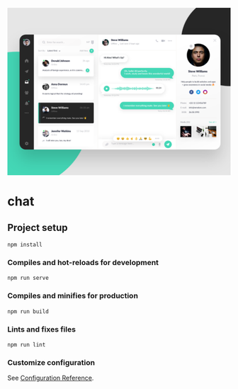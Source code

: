 ![Créditos](https://raw.githubusercontent.com/FranciscoJose00MF/chat/8c78b4dbd121e2e7eaf8cb0bbde30d71da471589/src/assets/img/ui/01.png)
# chat

## Project setup
```
npm install
```

### Compiles and hot-reloads for development
```
npm run serve
```

### Compiles and minifies for production
```
npm run build
```

### Lints and fixes files
```
npm run lint
```

### Customize configuration
See [Configuration Reference](https://cli.vuejs.org/config/).
